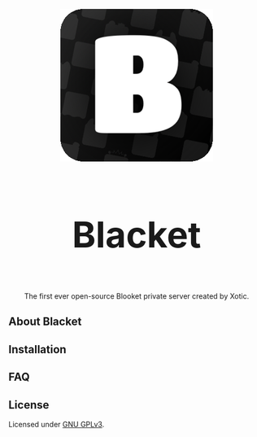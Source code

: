 <p align="center">
	<img src='./assets/logo.png'>
	<h3 align="center" style="font-size:70px">Blacket</h3>
	<p align="center">The first ever open-source Blooket private server created by Xotic.</p>
</p>

## About Blacket
<!-- TODO -->

## Installation
<!-- TODO -->

## FAQ
<!-- TODO -->

## License
Licensed under [GNU GPLv3](./LICENSE).